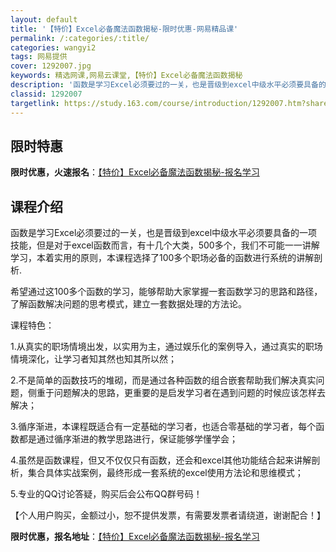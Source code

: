 ```yaml
---
layout: default
title: '【特价】Excel必备魔法函数揭秘-限时优惠-网易精品课'
permalink: /:categories/:title/
categories: wangyi2
tags: 网易提供
cover: 1292007.jpg
keywords: 精选网课,网易云课堂,【特价】Excel必备魔法函数揭秘
description: '函数是学习Excel必须要过的一关，也是晋级到excel中级水平必须要具备的一项技能，但是对于excel函数而言，有十几'
classid: 1292007
targetlink: https://study.163.com/course/introduction/1292007.htm?share=1&shareId=1025206652&utm_campaign=share&utm_medium=iphoneShare&utm_source=&utm_u=1025206652
---
```


## 限时特惠

**限时优惠，火速报名**：[【特价】Excel必备魔法函数揭秘-报名学习](https://study.163.com/course/introduction/1292007.htm?share=1&shareId=1025206652&utm_campaign=share&utm_medium=iphoneShare&utm_source=&utm_u=1025206652)

## 课程介绍

函数是学习Excel必须要过的一关，也是晋级到excel中级水平必须要具备的一项技能，但是对于excel函数而言，有十几个大类，500多个，我们不可能一一讲解学习，本着实用的原则，本课程选择了100多个职场必备的函数进行系统的讲解剖析.



希望通过这100多个函数的学习，能够帮助大家掌握一套函数学习的思路和路径，了解函数解决问题的思考模式，建立一套数据处理的方法论。



课程特色：

1.从真实的职场情境出发，以实用为主，通过娱乐化的案例导入，通过真实的职场情境深化，让学习者知其然也知其所以然；



2.不是简单的函数技巧的堆砌，而是通过各种函数的组合嵌套帮助我们解决真实问题，侧重于问题解决的思路，更重要的是启发学习者在遇到问题的时候应该怎样去解决；



3.循序渐进，本课程既适合有一定基础的学习者，也适合零基础的学习者，每个函数都是通过循序渐进的教学思路进行，保证能够学懂学会；



4.虽然是函数课程，但又不仅仅只有函数，还会和excel其他功能结合起来讲解剖析，集合具体实战案例，最终形成一套系统的excel使用方法论和思维模式；



5.专业的QQ讨论答疑，购买后会公布QQ群号码！

【个人用户购买，金额过小，恕不提供发票，有需要发票者请绕道，谢谢配合！】

**限时优惠，报名地址**：[【特价】Excel必备魔法函数揭秘-报名学习](https://study.163.com/course/introduction/1292007.htm?share=1&shareId=1025206652&utm_campaign=share&utm_medium=iphoneShare&utm_source=&utm_u=1025206652)

